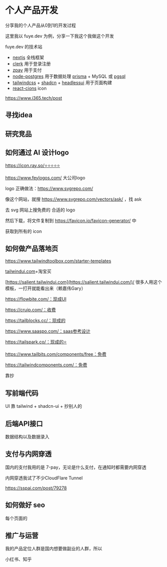 

# 个人产品开发

分享我的个人产品从0到1的开发过程

这里我以 fuye.dev 为例，分享一下我这个我做这个开发

fuye.dev 的技术站

- [nextjs](https://nextjs.org/docs) 全栈框架
- [clerk](https://clerk.com/docs/quickstarts/nextjs) 用于登录注册
- [zpay](https://z-pay.cn/) 用于支付
- [node-postgres](https://node-postgres.com/) 用于数据处理 [prisma](https://link.juejin.cn/?target=https%3A%2F%2Fwww.prisma.io%2Fdocs%2Form) + MySQL 或 [pgsql](https://link.juejin.cn/?target=https%3A%2F%2Fwww.postgresql.org%2F) 
- [tailwindcss](https://tailwindcss.com/) + [shadcn](https://ui.shadcn.com/) + [headlessui](https://headlessui.com/react) 用于页面构建
- [react-cions](https://react-icons.github.io/) icon





https://www.i365.tech/post





## 寻找idea





## 研究竞品



## 如何通过 AI 设计logo

https://icon.ray.so/⭐⭐⭐⭐⭐

https://www.feylogos.com/ 大公司logo





logo 正确做法：https://www.svgrepo.com/

像这个网站，就搜 https://www.svgrepo.com/vectors/ask/ ，找 ask

去 svg 网站上搜免费的 合适的 logo

然后下载，将文件复制到 https://favicon.io/favicon-generator/ 中

获取到所有的 icon





## 如何做产品落地页

https://www.tailwindtoolbox.com/starter-templates

[tailwindui.com](http://tailwindui.com/)+淘宝买

[https://salient.tailwindui.com](https://salient.tailwindui.com/)/ 很多人用这个模板，一打开就能看出来（赖嘉伟Gary）

https://flowbite.com/：现成UI

https://cruip.com/：收费 

https://tailblocks.cc/：现成的

https://www.saaspo.com/：saas参考设计

https://tailspark.co/：现成的⭐

https://www.tailbits.com/components/free：免费

https://tailwindcomponents.com/：免费



靠抄



## 写前端代码

UI 靠 tailwind + shadcn-ui + 抄别人的











## 后端API接口

数据结构以及数据录入









## 支付与内网穿透

国内的支付我用的是 7-pay，无论是什么支付，在通知时都需要内网穿透

内网穿透我试了不少CloudFlare Tunnel

https://sspai.com/post/79278



## 如何做好 seo

每个页面的







## 推广与运营

我的产品定位人群是国内想要做副业的人群，所以

小红书、知乎
